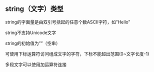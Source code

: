 ## string（文字）类型

string的字面量是由双引号括起的任意个数ASCII字符，如”Hello”

string不支持Unicode文字

string的初始值为””（空串）

可使用下标运算符访问组成文字的字符，下标不能超出范围\(0~文字长度-1\)

多段文字可以使用加运算符连接

